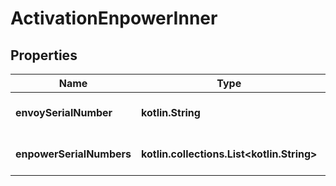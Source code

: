 
# ActivationEnpowerInner

## Properties
Name | Type | Description | Notes
------------ | ------------- | ------------- | -------------
**envoySerialNumber** | **kotlin.String** | Envoy serial number. |  [optional]
**enpowerSerialNumbers** | **kotlin.collections.List&lt;kotlin.String&gt;** | Enpower serial numbers. |  [optional]



